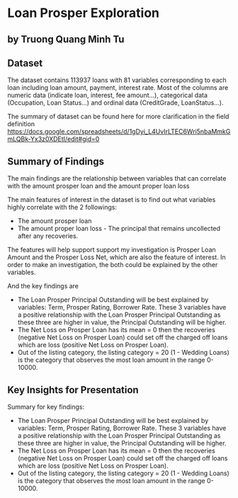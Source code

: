 # Loan Prosper Exploration
## by Truong Quang Minh Tu


## Dataset

The dataset contains 113937 loans with 81 variables corresponding to each loan including loan amount, payment, interest rate. Most of the columns are numeric data (indicate loan, interest, fee amount...), categorical data (Occupation, Loan Status...) and ordinal data (CreditGrade, LoanStatus...).

The summary of dataset can be found here for more clarification in the field definition https://docs.google.com/spreadsheets/d/1gDyi_L4UvIrLTEC6Wri5nbaMmkGmLQBk-Yx3z0XDEtI/edit#gid=0


## Summary of Findings

The main findings are the relationship between variables that can correlate with the amount prosper loan and the amount proper loan loss

The main features of interest in the dataset is to find out what variables highly correlate with the 2 followings: 
- The amount prosper loan 
- The amount proper loan loss - The principal that remains uncollected after any recoveries.

The features will help support support my investigation is Prosper Loan Amount and the Prosper Loss Net, which are also the feature of interest. In order to make an investigation, the both could be explained by the other variables.

And the key findings are 
- The Loan Prosper Principal Outstanding will be best explained by variables: Term, Prosper Rating, Borrower Rate. These 3 variables have a positive relationship with the Loan Prosper Principal Outstanding as these three are higher in value, the Principal Outstanding will be higher. 
- The Net Loss on Prosper Loan has its mean = 0 then the recoveries (negative Net Loss on Prosper Loan) could set off the charged off loans which are loss (positive Net Loss on Prosper Loan).
- Out of the listing category, the listing category = 20 (1 - Wedding Loans) is the category that observes the most loan amount in the range 0-10000.

## Key Insights for Presentation

Summary for key findings:
- The Loan Prosper Principal Outstanding will be best explained by variables: Term, Prosper Rating, Borrower Rate. These 3 variables have a positive relationship with the Loan Prosper Principal Outstanding as these three are higher in value, the Principal Outstanding will be higher. 
- The Net Loss on Prosper Loan has its mean = 0 then the recoveries (negative Net Loss on Prosper Loan) could set off the charged off loans which are loss (positive Net Loss on Prosper Loan).
- Out of the listing category, the listing category = 20 (1 - Wedding Loans) is the category that observes the most loan amount in the range 0-10000.